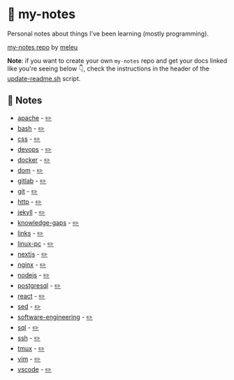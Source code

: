 # 📓 my-notes
Personal notes about things I've been learning (mostly programming).

[my-notes repo](https://github.com/meleu/my-notes/) by [meleu](https://github.com/meleu)

**Note**: if you want to create your own `my-notes` repo and get your docs linked like you're seeing below 👇, check the instructions in the header of the [update-readme.sh](https://github.com/meleu/my-notes/blob/master/update-readme.sh) script.


## 📝 Notes

- [apache](https://meleu.github.io/my-notes/apache) - [✏️](https://github.com/meleu/my-notes/edit/master/apache.md)
- [bash](https://meleu.github.io/my-notes/bash) - [✏️](https://github.com/meleu/my-notes/edit/master/bash.md)
- [css](https://meleu.github.io/my-notes/css) - [✏️](https://github.com/meleu/my-notes/edit/master/css.md)
- [devops](https://meleu.github.io/my-notes/devops) - [✏️](https://github.com/meleu/my-notes/edit/master/devops.md)
- [docker](https://meleu.github.io/my-notes/docker) - [✏️](https://github.com/meleu/my-notes/edit/master/docker.md)
- [dom](https://meleu.github.io/my-notes/dom) - [✏️](https://github.com/meleu/my-notes/edit/master/dom.md)
- [gitlab](https://meleu.github.io/my-notes/gitlab) - [✏️](https://github.com/meleu/my-notes/edit/master/gitlab.md)
- [git](https://meleu.github.io/my-notes/git) - [✏️](https://github.com/meleu/my-notes/edit/master/git.md)
- [http](https://meleu.github.io/my-notes/http) - [✏️](https://github.com/meleu/my-notes/edit/master/http.md)
- [jekyll](https://meleu.github.io/my-notes/jekyll) - [✏️](https://github.com/meleu/my-notes/edit/master/jekyll.md)
- [knowledge-gaps](https://meleu.github.io/my-notes/knowledge-gaps) - [✏️](https://github.com/meleu/my-notes/edit/master/knowledge-gaps.md)
- [links](https://meleu.github.io/my-notes/links) - [✏️](https://github.com/meleu/my-notes/edit/master/links.md)
- [linux-pc](https://meleu.github.io/my-notes/linux-pc) - [✏️](https://github.com/meleu/my-notes/edit/master/linux-pc.md)
- [nextjs](https://meleu.github.io/my-notes/nextjs) - [✏️](https://github.com/meleu/my-notes/edit/master/nextjs.md)
- [nginx](https://meleu.github.io/my-notes/nginx) - [✏️](https://github.com/meleu/my-notes/edit/master/nginx.md)
- [nodejs](https://meleu.github.io/my-notes/nodejs) - [✏️](https://github.com/meleu/my-notes/edit/master/nodejs.md)
- [postgresql](https://meleu.github.io/my-notes/postgresql) - [✏️](https://github.com/meleu/my-notes/edit/master/postgresql.md)
- [react](https://meleu.github.io/my-notes/react) - [✏️](https://github.com/meleu/my-notes/edit/master/react.md)
- [sed](https://meleu.github.io/my-notes/sed) - [✏️](https://github.com/meleu/my-notes/edit/master/sed.md)
- [software-engineering](https://meleu.github.io/my-notes/software-engineering) - [✏️](https://github.com/meleu/my-notes/edit/master/software-engineering.md)
- [sql](https://meleu.github.io/my-notes/sql) - [✏️](https://github.com/meleu/my-notes/edit/master/sql.md)
- [ssh](https://meleu.github.io/my-notes/ssh) - [✏️](https://github.com/meleu/my-notes/edit/master/ssh.md)
- [tmux](https://meleu.github.io/my-notes/tmux) - [✏️](https://github.com/meleu/my-notes/edit/master/tmux.md)
- [vim](https://meleu.github.io/my-notes/vim) - [✏️](https://github.com/meleu/my-notes/edit/master/vim.md)
- [vscode](https://meleu.github.io/my-notes/vscode) - [✏️](https://github.com/meleu/my-notes/edit/master/vscode.md)
